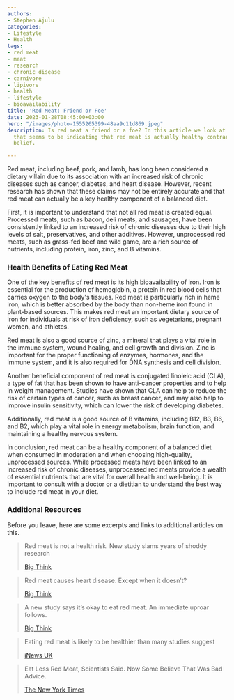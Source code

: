 ```yaml
---
authors:
- Stephen Ajulu
categories:
- Lifestyle
- Health
tags:
- red meat
- meat
- research
- chronic disease
- carnivore
- lipivore
- health
- lifestyle
- bioavailability
title: 'Red Meat: Friend or Foe'
date: 2023-01-28T08:45:00+03:00
hero: "/images/photo-1555265399-48aa9c11d869.jpeg"
description: Is red meat a friend or a foe? In this article we look at new research
  that seems to be indicating that red meat is actually healthy contrary to popular
  belief.

---
```

Red meat, including beef, pork, and lamb, has long been considered a dietary villain due to its association with an increased risk of chronic diseases such as cancer, diabetes, and heart disease. However, recent research has shown that these claims may not be entirely accurate and that red meat can actually be a key healthy component of a balanced diet.

First, it is important to understand that not all red meat is created equal. Processed meats, such as bacon, deli meats, and sausages, have been consistently linked to an increased risk of chronic diseases due to their high levels of salt, preservatives, and other additives. However, unprocessed red meats, such as grass-fed beef and wild game, are a rich source of nutrients, including protein, iron, zinc, and B vitamins.

### Health Benefits of Eating Red Meat

One of the key benefits of red meat is its high bioavailability of iron. Iron is essential for the production of hemoglobin, a protein in red blood cells that carries oxygen to the body's tissues. Red meat is particularly rich in heme iron, which is better absorbed by the body than non-heme iron found in plant-based sources. This makes red meat an important dietary source of iron for individuals at risk of iron deficiency, such as vegetarians, pregnant women, and athletes.

Red meat is also a good source of zinc, a mineral that plays a vital role in the immune system, wound healing, and cell growth and division. Zinc is important for the proper functioning of enzymes, hormones, and the immune system, and it is also required for DNA synthesis and cell division.

Another beneficial component of red meat is conjugated linoleic acid (CLA), a type of fat that has been shown to have anti-cancer properties and to help in weight management. Studies have shown that CLA can help to reduce the risk of certain types of cancer, such as breast cancer, and may also help to improve insulin sensitivity, which can lower the risk of developing diabetes.

Additionally, red meat is a good source of B vitamins, including B12, B3, B6, and B2, which play a vital role in energy metabolism, brain function, and maintaining a healthy nervous system.

In conclusion, red meat can be a healthy component of a balanced diet when consumed in moderation and when choosing high-quality, unprocessed sources. While processed meats have been linked to an increased risk of chronic diseases, unprocessed red meats provide a wealth of essential nutrients that are vital for overall health and well-being. It is important to consult with a doctor or a dietitian to understand the best way to include red meat in your diet.

### Additional Resources

Before you leave, here are some excerpts and links to additional articles on this.

> Red meat is not a health risk. New study slams years of shoddy research
>
> [Big Think](https://bigthink.com/health/red-meat-cancer-not-health-risk/#:\~:text=They%20only%20found%20weak%20evidence,eating%20red%20meat%20and%20stroke.)

> Red meat causes heart disease. Except when it doesn’t?
>
> [Big Think](https://bigthink.com/health/red-meat-heart-disease/)

> A new study says it’s okay to eat red meat. An immediate uproar follows.
>
> [Big Think](https://bigthink.com/health/red-meat-health/)

> Eating red meat is likely to be healthier than many studies suggest
>
> [iNews UK](https://inews.co.uk/news/science/eating-red-meat-likely-healthier-studies-2092071)

> Eat Less Red Meat, Scientists Said. Now Some Believe That Was Bad Advice.
>
> [The New York Times](https://www.nytimes.com/2019/09/30/health/red-meat-heart-cancer.html)